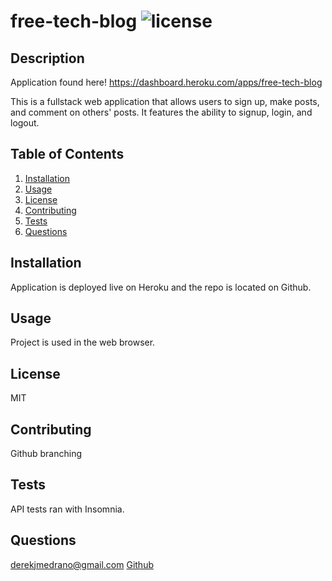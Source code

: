 # free-tech-blog ![license](https://img.shields.io/badge/license-MIT-blue)

## Description
Application found here! https://dashboard.heroku.com/apps/free-tech-blog

This is a fullstack web application that allows users to sign up, make posts, and comment on others' posts. It features the ability to signup, login, and logout.

## Table of Contents
1. [Installation](#installation)
2. [Usage](#usage)
3. [License](#license)
4. [Contributing](#contributing)
5. [Tests](#tests)
6. [Questions](#questions)

## Installation
Application is deployed live on Heroku and the repo is located on Github.

## Usage
Project is used in the web browser.

## License
MIT

## Contributing
Github branching

## Tests
API tests ran with Insomnia.

## Questions
derekjmedrano@gmail.com
[Github](www.github.com/derekmedrano)

